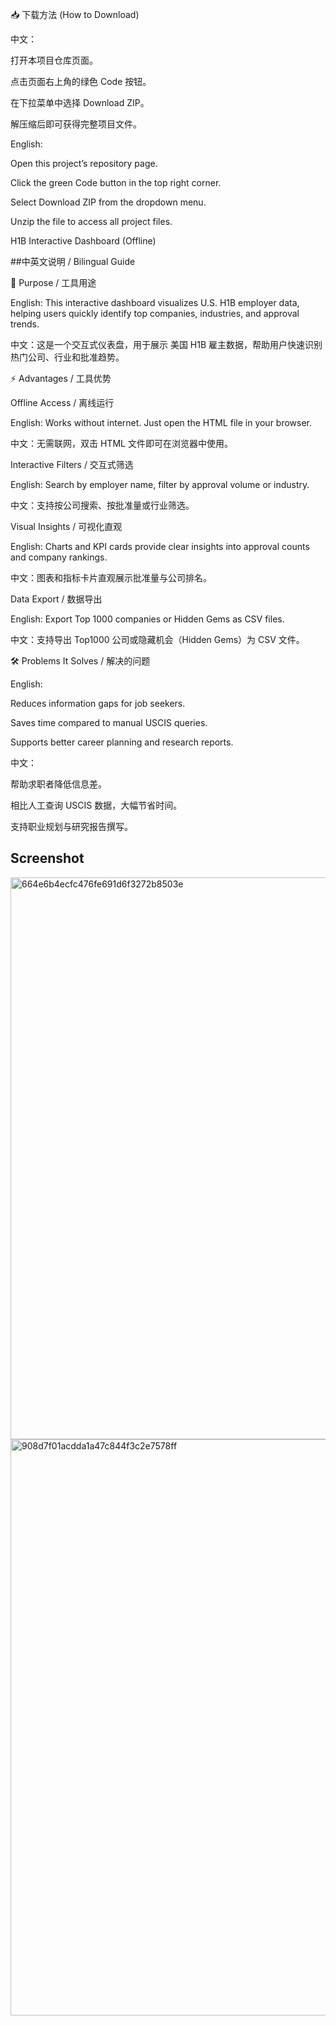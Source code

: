 📥 下载方法 (How to Download)

中文：

打开本项目仓库页面。

点击页面右上角的绿色 Code 按钮。

在下拉菜单中选择 Download ZIP。

解压缩后即可获得完整项目文件。

English:

Open this project’s repository page.

Click the green Code button in the top right corner.

Select Download ZIP from the dropdown menu.

Unzip the file to access all project files.

H1B Interactive Dashboard (Offline)

##中英文说明 / Bilingual Guide

📌 Purpose / 工具用途

English: This interactive dashboard visualizes U.S. H1B employer data, helping users quickly identify top companies, industries, and approval trends.

中文：这是一个交互式仪表盘，用于展示 美国 H1B 雇主数据，帮助用户快速识别热门公司、行业和批准趋势。

⚡ Advantages / 工具优势

Offline Access / 离线运行

English: Works without internet. Just open the HTML file in your browser.

中文：无需联网，双击 HTML 文件即可在浏览器中使用。

Interactive Filters / 交互式筛选

English: Search by employer name, filter by approval volume or industry.

中文：支持按公司搜索、按批准量或行业筛选。

Visual Insights / 可视化直观

English: Charts and KPI cards provide clear insights into approval counts and company rankings.

中文：图表和指标卡片直观展示批准量与公司排名。

Data Export / 数据导出

English: Export Top 1000 companies or Hidden Gems as CSV files.

中文：支持导出 Top1000 公司或隐藏机会（Hidden Gems）为 CSV 文件。

🛠️ Problems It Solves / 解决的问题

English:

Reduces information gaps for job seekers.

Saves time compared to manual USCIS queries.

Supports better career planning and research reports.

中文：

帮助求职者降低信息差。

相比人工查询 USCIS 数据，大幅节省时间。

支持职业规划与研究报告撰写。

## Screenshot
<img width="1227" height="899" alt="664e6b4ecfc476fe691d6f3272b8503e" src="https://github.com/user-attachments/assets/aa2027fc-7564-4c20-870a-7aa9031a6192" />


<img width="1203" height="922" alt="908d7f01acdda1a47c844f3c2e7578ff" src="https://github.com/user-attachments/assets/036865dd-58fa-4c67-831a-5d7dccae9dde" />



